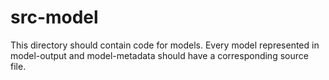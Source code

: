 # src-model

This directory should contain code for models. Every model represented in model-output and model-metadata should have a corresponding source file.
